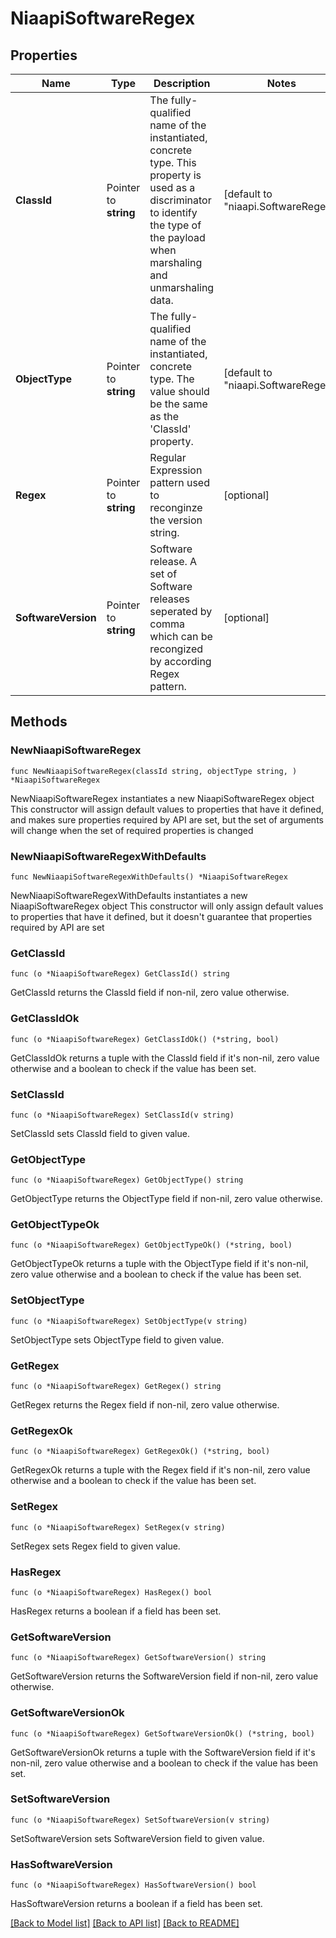 # NiaapiSoftwareRegex

## Properties

Name | Type | Description | Notes
------------ | ------------- | ------------- | -------------
**ClassId** | Pointer to **string** | The fully-qualified name of the instantiated, concrete type. This property is used as a discriminator to identify the type of the payload when marshaling and unmarshaling data. | [default to "niaapi.SoftwareRegex"]
**ObjectType** | Pointer to **string** | The fully-qualified name of the instantiated, concrete type. The value should be the same as the &#39;ClassId&#39; property. | [default to "niaapi.SoftwareRegex"]
**Regex** | Pointer to **string** | Regular Expression pattern used to reconginze the version string. | [optional] 
**SoftwareVersion** | Pointer to **string** | Software release. A set of Software releases seperated by comma which can be recongized by according Regex pattern. | [optional] 

## Methods

### NewNiaapiSoftwareRegex

`func NewNiaapiSoftwareRegex(classId string, objectType string, ) *NiaapiSoftwareRegex`

NewNiaapiSoftwareRegex instantiates a new NiaapiSoftwareRegex object
This constructor will assign default values to properties that have it defined,
and makes sure properties required by API are set, but the set of arguments
will change when the set of required properties is changed

### NewNiaapiSoftwareRegexWithDefaults

`func NewNiaapiSoftwareRegexWithDefaults() *NiaapiSoftwareRegex`

NewNiaapiSoftwareRegexWithDefaults instantiates a new NiaapiSoftwareRegex object
This constructor will only assign default values to properties that have it defined,
but it doesn't guarantee that properties required by API are set

### GetClassId

`func (o *NiaapiSoftwareRegex) GetClassId() string`

GetClassId returns the ClassId field if non-nil, zero value otherwise.

### GetClassIdOk

`func (o *NiaapiSoftwareRegex) GetClassIdOk() (*string, bool)`

GetClassIdOk returns a tuple with the ClassId field if it's non-nil, zero value otherwise
and a boolean to check if the value has been set.

### SetClassId

`func (o *NiaapiSoftwareRegex) SetClassId(v string)`

SetClassId sets ClassId field to given value.


### GetObjectType

`func (o *NiaapiSoftwareRegex) GetObjectType() string`

GetObjectType returns the ObjectType field if non-nil, zero value otherwise.

### GetObjectTypeOk

`func (o *NiaapiSoftwareRegex) GetObjectTypeOk() (*string, bool)`

GetObjectTypeOk returns a tuple with the ObjectType field if it's non-nil, zero value otherwise
and a boolean to check if the value has been set.

### SetObjectType

`func (o *NiaapiSoftwareRegex) SetObjectType(v string)`

SetObjectType sets ObjectType field to given value.


### GetRegex

`func (o *NiaapiSoftwareRegex) GetRegex() string`

GetRegex returns the Regex field if non-nil, zero value otherwise.

### GetRegexOk

`func (o *NiaapiSoftwareRegex) GetRegexOk() (*string, bool)`

GetRegexOk returns a tuple with the Regex field if it's non-nil, zero value otherwise
and a boolean to check if the value has been set.

### SetRegex

`func (o *NiaapiSoftwareRegex) SetRegex(v string)`

SetRegex sets Regex field to given value.

### HasRegex

`func (o *NiaapiSoftwareRegex) HasRegex() bool`

HasRegex returns a boolean if a field has been set.

### GetSoftwareVersion

`func (o *NiaapiSoftwareRegex) GetSoftwareVersion() string`

GetSoftwareVersion returns the SoftwareVersion field if non-nil, zero value otherwise.

### GetSoftwareVersionOk

`func (o *NiaapiSoftwareRegex) GetSoftwareVersionOk() (*string, bool)`

GetSoftwareVersionOk returns a tuple with the SoftwareVersion field if it's non-nil, zero value otherwise
and a boolean to check if the value has been set.

### SetSoftwareVersion

`func (o *NiaapiSoftwareRegex) SetSoftwareVersion(v string)`

SetSoftwareVersion sets SoftwareVersion field to given value.

### HasSoftwareVersion

`func (o *NiaapiSoftwareRegex) HasSoftwareVersion() bool`

HasSoftwareVersion returns a boolean if a field has been set.


[[Back to Model list]](../README.md#documentation-for-models) [[Back to API list]](../README.md#documentation-for-api-endpoints) [[Back to README]](../README.md)



